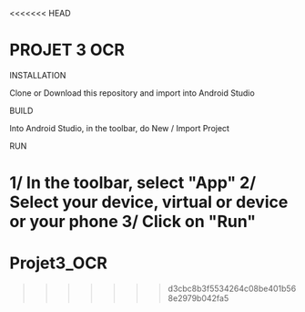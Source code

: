 <<<<<<< HEAD
# PROJET 3 OCR

INSTALLATION

Clone or Download this repository and import into Android Studio

BUILD

Into Android Studio, in the toolbar, do New / Import Project

RUN

1/ In the toolbar, select "App"
2/ Select your device, virtual or device or your phone
3/ Click on "Run"
=======
# Projet3_OCR
>>>>>>> d3cbc8b3f5534264c08be401b568e2979b042fa5

